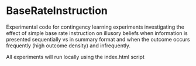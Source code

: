# BaseRateInstruction
Experimental code for contingency learning experiments investigating the effect of simple base rate instruction on illusory beliefs when information is presented sequentially vs in summary format and when the outcome occurs frequently (high outcome density) and infrequently.

All experiments will run locally using the index.html script
